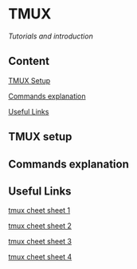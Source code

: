 TMUX 
============

_Tutorials and introduction_


## Content

[TMUX Setup](#setup)

[Commands explanation](#commandsexplanation)

[Useful Links](#usefullinks)

## TMUX setup <a id="setup" />


## Commands explanation <a id="commandsexplanation" />



## Useful Links <a id="usefullinks" />

[tmux cheet sheet 1](https://devhints.io/tmux)

[tmux cheet sheet 2](https://kapeli.com/cheat_sheets/tmux.docset/Contents/Resources/Documents/index)

[tmux cheet sheet 3](https://alvinalexander.com/linux-unix/tmux-cheat-sheet-commands-pdf)

[tmux cheet sheet 4](https://gist.github.com/MohamedAlaa/2961058)
